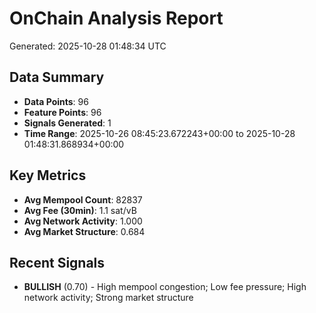 # OnChain Analysis Report
Generated: 2025-10-28 01:48:34 UTC

## Data Summary
- **Data Points**: 96
- **Feature Points**: 96
- **Signals Generated**: 1
- **Time Range**: 2025-10-26 08:45:23.672243+00:00 to 2025-10-28 01:48:31.868934+00:00

## Key Metrics
- **Avg Mempool Count**: 82837
- **Avg Fee (30min)**: 1.1 sat/vB
- **Avg Network Activity**: 1.000
- **Avg Market Structure**: 0.684

## Recent Signals
- **BULLISH** (0.70) - High mempool congestion; Low fee pressure; High network activity; Strong market structure
